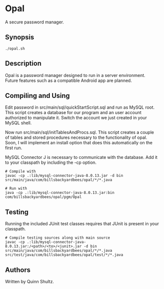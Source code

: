 # Opal
A secure password manager.


## Synopsis
```
./opal.sh
```


## Description
Opal is a password manager designed to run in a server environment. Future features such as a compatible Android app are planned.


## Compiling and Using
Edit password in src/main/sql/quickStartScript.sql and run as MySQL root. This script creates a database for our program and an
user account authorized to manipulate it. Switch the account we just created in your MySQL shell.

Now run src/main/sql/initTablesAndProcs.sql. This script creates a couple of tables and stored procedures necessary to the 
functionality of opal. Soon, I will implement an install option that does this automatically on the first run.

MySQL Connector J is necessary to communicate with the database. Add it to your classpath by including the -cp option.
```
# Compile with
javac -cp .:lib/mysql-connector-java-8.0.13.jar -d bin src/main/java/com/billsbackyardbees/opal/*/*.java

# Run with
java -cp .:lib/mysql-connector-java-8.0.13.jar:bin com/billsbackyardbees/opal/pgm/Opal 
```


## Testing
Running the included JUnit test classes requires that JUnit is present in your classpath.
```
# Compile testing sources along with main source
javac -cp .:lib/mysql-connector-java-8.0.13.jar:/<path>/<to>/<junit>.jar -d bin src/main/java/com/billsbackyardbees/opal/*/*.java src/test/java/com/billsbackyardbees/opal/test/*/*.java
```

## Authors
Written by Quinn Shultz.
